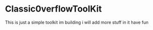 # Classic0verflowToolKit
This is just a simple toolkit im building i will add more stuff in  it have fun
